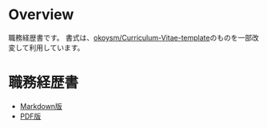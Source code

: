 
# Overview

職務経歴書です。
書式は、[okoysm/Curriculum-Vitae-template](https://github.com/okoysm/Curriculum-Vitae-template)のものを一部改変して利用しています。

# 職務経歴書

- [Markdown版](https://github.com/miyabisun/Curriculum-Vitae/blob/master/curriculum-vitae.md)
- [PDF版](https://gitprint.com/miyabisun/Curriculum-Vitae/blob/master/curriculum-vitae.md)

